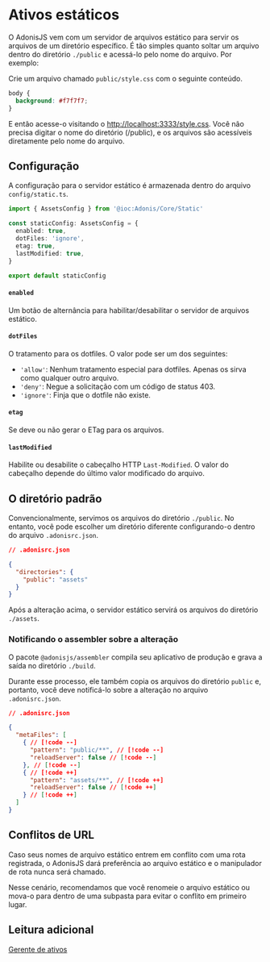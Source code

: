 # Ativos estáticos

O AdonisJS vem com um servidor de arquivos estático para servir os arquivos de um diretório específico. É tão simples quanto soltar um arquivo dentro do diretório `./public` e acessá-lo pelo nome do arquivo. Por exemplo:

Crie um arquivo chamado `public/style.css` com o seguinte conteúdo.

```css
body {
  background: #f7f7f7;
}
```

E então acesse-o visitando o [http://localhost:3333/style.css](http://localhost:3333/style.css). Você não precisa digitar o nome do diretório (/public), e os arquivos são acessíveis diretamente pelo nome do arquivo.

## Configuração

A configuração para o servidor estático é armazenada dentro do arquivo `config/static.ts`.

```ts
import { AssetsConfig } from '@ioc:Adonis/Core/Static'

const staticConfig: AssetsConfig = {
  enabled: true,
  dotFiles: 'ignore',
  etag: true,
  lastModified: true,
}

export default staticConfig
```

#### `enabled`

Um botão de alternância para habilitar/desabilitar o servidor de arquivos estático.

#### `dotFiles`

O tratamento para os dotfiles. O valor pode ser um dos seguintes:

- `'allow'`: Nenhum tratamento especial para dotfiles. Apenas os sirva como qualquer outro arquivo.
- `'deny'`: Negue a solicitação com um código de status 403.
- `'ignore'`: Finja que o dotfile não existe.

#### `etag`

Se deve ou não gerar o ETag para os arquivos.

#### `lastModified`

Habilite ou desabilite o cabeçalho HTTP `Last-Modified`. O valor do cabeçalho depende do último valor modificado do arquivo.

## O diretório padrão

Convencionalmente, servimos os arquivos do diretório `./public`. No entanto, você pode escolher um diretório diferente configurando-o dentro do arquivo `.adonisrc.json`.

```json
// .adonisrc.json

{
  "directories": {
    "public": "assets"
  }
}
```

Após a alteração acima, o servidor estático servirá os arquivos do diretório `./assets`.

### Notificando o assembler sobre a alteração

O pacote `@adonisjs/assembler` compila seu aplicativo de produção e grava a saída no diretório `./build`.

Durante esse processo, ele também copia os arquivos do diretório `public` e, portanto, você deve notificá-lo sobre a alteração no arquivo `.adonisrc.json`.

```json
// .adonisrc.json

{
  "metaFiles": [
    { // [!code --]
      "pattern": "public/**", // [!code --]
      "reloadServer": false // [!code --]
    }, // [!code --]
    { // [!code ++]
      "pattern": "assets/**", // [!code ++]
      "reloadServer": false // [!code ++]
    } // [!code ++]
  ]
}
```

## Conflitos de URL

Caso seus nomes de arquivo estático entrem em conflito com uma rota registrada, o AdonisJS dará preferência ao arquivo estático e o manipulador de rota nunca será chamado.

Nesse cenário, recomendamos que você renomeie o arquivo estático ou mova-o para dentro de uma subpasta para evitar o conflito em primeiro lugar.

## Leitura adicional

[Gerente de ativos](./assets-manager.md)
